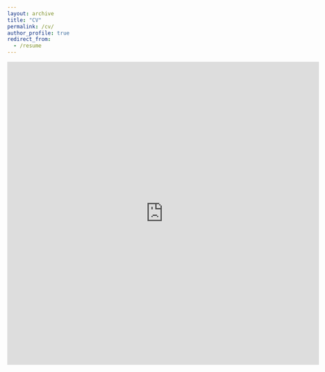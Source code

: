 ```yaml
---
layout: archive
title: "CV"
permalink: /cv/
author_profile: true
redirect_from:
  - /resume
---
```


<iframe src="http://docs.google.com/gview?url=https://github.com/patelkajal18/patelkajal18.github.io/files/6972443/Kajal_CV1.pdf&embedded=true" style="width:718px; height:700px;" frameborder="0"></iframe>

<!--
{% include base_path %}

Education
======
* B.S. in Computer Science, University of California, Davis 2023

Work experience
======
* Summer 2015: Research Assistant
  * Github University
  * Duties included: Tagging issues
  * Supervisor: Professor Git

* Fall 2015: Research Assistant
  * Github University
  * Duties included: Merging pull requests
  * Supervisor: Professor Hub
  
Skills
======
* Skill 1
* Skill 2
  * Sub-skill 2.1
  * Sub-skill 2.2
  * Sub-skill 2.3
* Skill 3

Publications
======
  <ul>{% for post in site.publications %}
    {% include archive-single-cv.html %}
  {% endfor %}</ul>
  
Service and leadership
======
* Currently signed in to 43 different slack teams -->
